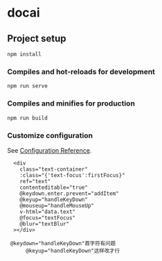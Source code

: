# docai

## Project setup
```
npm install
```

### Compiles and hot-reloads for development
```
npm run serve
```

### Compiles and minifies for production
```
npm run build
```

### Customize configuration
See [Configuration Reference](https://cli.vuejs.org/config/).




      <div
        class="text-container"
        :class="{'text-focus':firstFocus}"
        ref="text"
        contenteditable="true"
        @keydown.enter.prevent="addItem"
        @keyup="handleKeyDown"
        @mouseup="handleMouseUp"
        v-html="data.text"
        @focus="textFocus"
        @blur="textBlur"
      ></div>

     @keydown="handleKeyDown"首字符有问题
          @keyup="handleKeyDown"这样改才行

